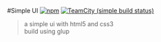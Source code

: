 #Simple UI
[![npm](https://img.shields.io/npm/v/npm.svg)]()
[![TeamCity (simple build status)](https://img.shields.io/teamcity/http/teamcity.jetbrains.com/s/bt345.svg)]()
>a simple ui with html5 and css3 	
>build using glup